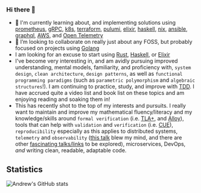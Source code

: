 ### Hi there 👋

- 🌱 I'm currently learning about, and implementing solutions using [prometheus](https://prometheus.io/docs/introduction/overview/), [gRPC](https://grpc.io), [k8s](https://kubernetes.io/), [terraform](https://www.terraform.io/), [pulumi](https://github.com/pulumi/pulumi), [elixir](https://elixir-lang.org/), [haskell](https://www.haskell.org/), [nix](https://nixos.org/), [ansible](https://docs.ansible.com/), [graphql](https://graphql.org/), [AWS](https://aws.amazon.com/), and [Open Telemetry](https://opentelemetry.io/docs/)
- 👯 I’m looking to collaborate on really just about any FOSS, but probably focused on projects using [Golang](https://go.dev/)
- I am looking for an excuse to start using [Rust](https://rust-lang.org), [Haskell](https://www.haskell.org/), or [Elixir](https://elixir-lang.org/)
- I've become very interesting in, and am avidly pursuing improved understanding, mental models, familiarity, and proficiency with, `system design`, `clean architecture`, `design patterns`, as well as `functional programming paradigms` (such as `parametric polymorphism` and `algebraic structures`!). I am continuing to practice, study, and improve with [TDD](https://www.youtube.com/watch?v=EZ05e7EMOLM). I have accrued quite a video list and book list on these topics and am enjoying reading and soaking them in!
- This has recently shot to the top of my interests and pursuits. I really want to maintain and improve my mathematical fluency/literacy and my knowledge/skills around `formal verification` (i.e. [TLA+](https://lamport.azurewebsites.net/tla/tla.html), and [Alloy](https://alloytools.org)), tools that can help with `validation` and `verification` (i.e. [CUE](https://cuelang.org/)), `reproducibility` especially as this applies to distributed systems, `telemetry` and `observability` ([this talk](https://www.cncf.io/online-programs/cncf-on-demand-webinar-understand-your-system-like-never-before/) blew my mind, and there are other [fascinating talks/links](https://www.cncf.io/projects/opentelemetry/) to be explored), microservices, DevOps, _and_ writing clean, readable, adaptable code.

## Statistics
![Andrew's GitHub stats](https://github-readme-stats.vercel.app/api?username=andrew-werdna&count_private=true&theme=tokyonight&show_icons=true)
<!--
[![Top Langs](https://github-readme-stats.vercel.app/api/top-langs/?username=andrew-werdna&theme=tokyonight&count_private=true)](https://github.com/anuraghazra/github-readme-stats)
-->

<!--
**andrew-werdna/andrew-werdna** is a ✨ _special_ ✨ repository because its `README.md` (this file) appears on your GitHub profile.

Here are some ideas to get you started:

- 🔭 I’m currently working on ...
- 🌱 I’m currently learning ...
- 👯 I’m looking to collaborate on ...
- 🤔 I’m looking for help with ...
- 💬 Ask me about ...
- 📫 How to reach me: ...
- 😄 Pronouns: ...
- ⚡ Fun fact: ...
-->
